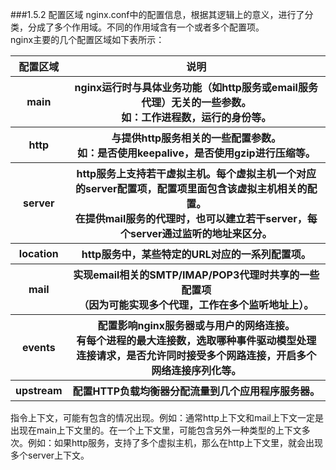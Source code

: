 ###1.5.2 配置区域
nginx.conf中的配置信息，根据其逻辑上的意义，进行了分类，分成了多个作用域。不同的作用域含有一个或者多个配置项。  
nginx主要的几个配置区域如下表所示：
<table>
    <thead>
        <tr>
            <th>配置区域</th>
            <th>说明</th>
        </tr>
    </thead>
    <tbody>
       <tr>
           <th>main</th>
           <th>nginx运行时与具体业务功能（如http服务或email服务代理）无关的一些参数。<br>如：工作进程数，运行的身份等。</th>
       </tr>
       <tr>
           <th>http</th>
           <th>与提供http服务相关的一些配置参数。<br>如：是否使用keepalive，是否使用gzip进行压缩等。</th>
       </tr>
       <tr>
           <th>server</th>
           <th>http服务上支持若干虚拟主机。每个虚拟主机一个对应的server配置项，配置项里面包含该虚拟主机相关的配置。<br>在提供mail服务的代理时，也可以建立若干server，每个server通过监听的地址来区分。
</th>
       </tr>
       <tr>
           <th>location</th>
           <th>http服务中，某些特定的URL对应的一系列配置项。</th>
       </tr>
       <tr>
           <th>mail</th>
           <th>实现email相关的SMTP/IMAP/POP3代理时共享的一些配置项<br>（因为可能实现多个代理，工作在多个监听地址上）。</th>
       </tr>
       <tr>
           <th>events</th>
           <th>配置影响nginx服务器或与用户的网络连接。<br>有每个进程的最大连接数，选取哪种事件驱动模型处理连接请求，是否允许同时接受多个网路连接，开启多个网络连接序列化等。</th>
       </tr>
       <tr>
           <th>upstream</th>
           <th>配置HTTP负载均衡器分配流量到几个应用程序服务器。</th>
       </tr>
    </tbody>
</table>
指令上下文，可能有包含的情况出现。例如：通常http上下文和mail上下文一定是出现在main上下文里的。在一个上下文里，可能包含另外一种类型的上下文多次。例如：如果http服务，支持了多个虚拟主机，那么在http上下文里，就会出现多个server上下文。